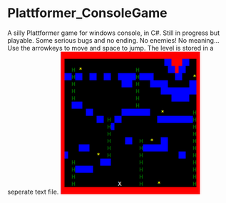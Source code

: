 # Plattformer_ConsoleGame
A silly Plattformer game for windows console, in C#. Still in progress but playable.
Some serious bugs and no ending. No enemies! No meaning...
Use the arrowkeys to move and space to jump.
The level is stored in a seperate text file.
![alt tag](https://raw.githubusercontent.com/nilsjc/Plattformer_ConsoleGame/master/ASCII_platformer.png)
